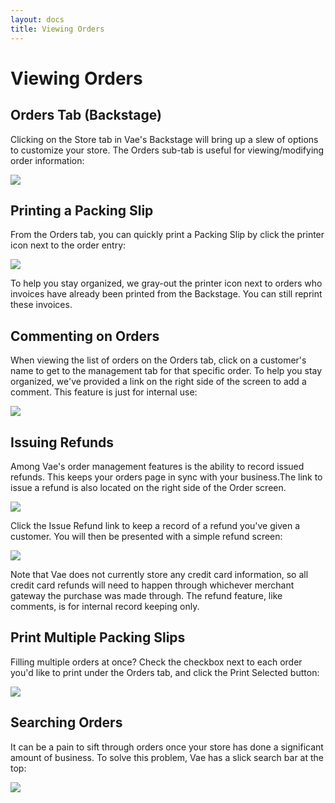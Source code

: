 ```yaml
---
layout: docs
title: Viewing Orders
---
```


# Viewing Orders

## Orders Tab (Backstage)

Clicking on the Store tab in Vae's Backstage will bring up a slew of
options to customize your store. The Orders sub-tab is useful for
viewing/modifying order information:

![](/images/screenshots/ecommerce/orders_tab.png)

## Printing a Packing Slip

From the Orders tab, you can quickly print a Packing Slip by click the
printer icon next to the order entry:

![](/images/screenshots/ecommerce/orders_print.png)

To help you stay organized, we gray-out the printer icon next to orders
who invoices have already been printed from the Backstage. You can still
reprint these invoices.

## Commenting on Orders

When viewing the list of orders on the Orders tab, click on a customer's
name to get to the management tab for that specific order. To help you
stay organized, we've provided a link on the right side of the screen to
add a comment. This feature is just for internal use:

![](/images/screenshots/ecommerce/orders_comment.png)

## Issuing Refunds

Among Vae's order management features is the ability to record issued
refunds. This keeps your orders page in sync with your business.The link
to issue a refund is also located on the right side of the Order screen.

![](/images/screenshots/ecommerce/orders_refund.png)

Click the Issue Refund link to keep a record of a refund you've given a
customer. You will then be presented with a simple refund screen:

![](/images/screenshots/ecommerce/orders_refund_screen.png)

Note that Vae does not currently store any credit card information, so
all credit card refunds will need to happen through whichever merchant
gateway the purchase was made through. The refund feature, like
comments, is for internal record keeping only.

## Print Multiple Packing Slips

Filling multiple orders at once? Check the checkbox next to each order
you'd like to print under the Orders tab, and click the Print Selected
button:

![](/images/screenshots/ecommerce/orders_print_selected.png)

## Searching Orders

It can be a pain to sift through orders once your store has done a
significant amount of business. To solve this problem, Vae has a slick
search bar at the top:

![](/images/screenshots/ecommerce/orders_search.png)
